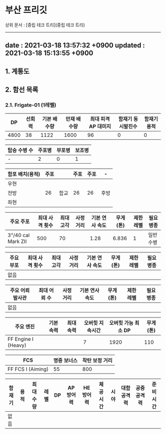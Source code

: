# 부산 프리깃

상위 문서 : [중립 테크 트리](중립 테크 트리)

---
date : 2021-03-18 13:57:32 +0900
updated : 2021-03-18 15:13:55 +0900
---


## 1. 계통도

## 2. 함선 목록

### 2.1. Frigate-01 (1레벨)



DP|선회력|기본 배수량|만재 배수량|최대 피격 AP 대미지|함재기 동시발진수|함재기 용적
-|-|-|-|-|-|-
4800|38|1122|1600|96|0|0

탑승 수병 수|주포병|부포병|보조병
-|-|-|-
-|2|0|1

함포 배치(용적)|주포||주포|주포|-
-|-|-|-|-|-
우현|||||
전방|26|함교|26|26|후방
좌현|||||

주요 주포|최대 사격 횟수|최대 고각|사정거리|기본 연사 속도|무게(톤)|제한 레벨|필요 병종
-|-|-|-|-|-|-|-
3"/40 cal Mark ZII|500|70||1.28|6.836|1|일반수병

주요 부포|최대 사격 횟수|최대 고각|사정거리|기본 연사 속도|무게(톤)|제한 레벨|필요 병종
-|-|-|-|-|-|-|-
없음|||||||

주요 어뢰 발사관|최대 어뢰 수|사정거리|기본 연사 속도|무게(톤)|제한 레벨|필요 병종
-|-|-|-|-|-|-
없음||||||

주요 엔진|기본 속력|최대 속력|오버힛 지속시간|오버힛 가능 최소 DP|무게(톤)
-|-|-|-|-|-
FF Engine I (Heavy)|||7|1920|110

FCS|명중 보너스|착탄 보정 거리
-|-|-
FF FCS I (Aiming)|55|800

함재기|용적|최대 수량|레벨|DP|AP 방어력|HE 방어력|체공 시간|시야|대함 공격력|공중 공격력|준비 시간
-|-|-|-|-|-|-|-|-|-|-|-
없음|||||||||||

